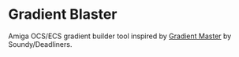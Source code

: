 # Gradient Blaster

Amiga OCS/ECS gradient builder tool inspired by [Gradient Master](http://deadliners.net/gradientmaster/index.html) by
Soundy/Deadliners.
